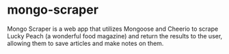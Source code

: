 # mongo-scraper
Mongo Scraper is a web app that utilizes Mongoose and Cheerio to scrape Lucky Peach (a wonderful food magazine) and return the results to the user, allowing them to save articles and make notes on them. 

